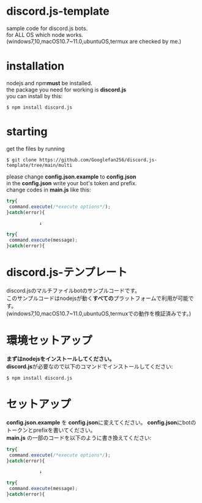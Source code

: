 # discord.js-template
sample code for discord.js bots.  
for ALL OS which node works.  
(windows7,10,macOS10.7~11.0,ubuntuOS,termux are checked by me.)
# installation
nodejs and npm**must** be installed.  
the package you need for working is **discord.js**  
you can install by this:
```
$ npm install discord.js
```
# starting
get the files by running
```
$ git clone https://github.com/Googlefan256/discord.js-template/tree/main/multi
```
please change **config.json.example** to **config.json**  
in the **config.json** write your bot's token and prefix.  
change codes in **main.js** like this:
```js
try{
 command.execute(/*execute options*/);
}catch(error){

            ↓

try{
 command.execute(message);
}catch(error){
```
# discord.js-テンプレート
discord.jsのマルチファイルbotのサンプルコードです。  
このサンプルコードはnodejsが動く**すべての**プラットフォームで利用が可能です。  
(windows7,10,macOS10.7~11.0,ubuntuOS,termuxでの動作を検証済みです。)
# 環境セットアップ
**まずはnodejsをインストールしてください。**  
**discord.js**が必要なので以下のコマンドでインストールしてください:
```
$ npm install discord.js
```
# セットアップ
**config.json.example** を **config.json**に変えてください。
**config.json**にbotのトークンとprefixを書いてください。  
**main.js** の一部のコードを以下のように書き換えてください:
```js
try{
 command.execute(/*execute options*/);
}catch(error){

            ↓

try{
 command.execute(message);
}catch(error){
```
